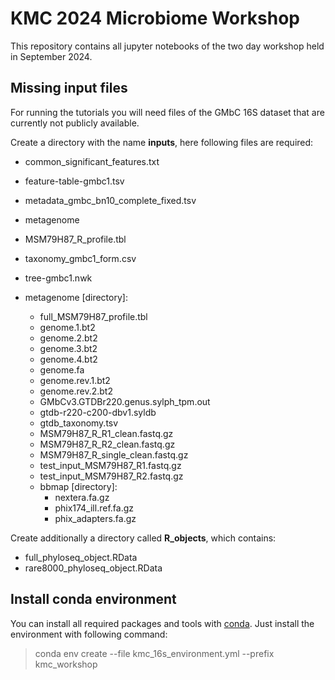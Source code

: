 # KMC 2024 Microbiome Workshop

This repository contains all jupyter notebooks of the two day workshop held in September 2024.

## Missing input files
For running the tutorials you will need files of the GMbC 16S dataset that are currently not publicly available.

Create a directory with the name **inputs**, here following files are required:
* common_significant_features.txt
* feature-table-gmbc1.tsv
* metadata_gmbc_bn10_complete_fixed.tsv
* metagenome
* MSM79H87_R_profile.tbl
* taxonomy_gmbc1_form.csv
* tree-gmbc1.nwk

* metagenome [directory]:

  * full_MSM79H87_profile.tbl
  * genome.1.bt2
  * genome.2.bt2
  * genome.3.bt2
  * genome.4.bt2
  * genome.fa
  * genome.rev.1.bt2
  * genome.rev.2.bt2
  * GMbCv3.GTDBr220.genus.sylph_tpm.out
  * gtdb-r220-c200-dbv1.syldb
  * gtdb_taxonomy.tsv
  * MSM79H87_R_R1_clean.fastq.gz
  * MSM79H87_R_R2_clean.fastq.gz
  * MSM79H87_R_single_clean.fastq.gz
  * test_input_MSM79H87_R1.fastq.gz
  * test_input_MSM79H87_R2.fastq.gz
  * bbmap [directory]:
    * nextera.fa.gz
    * phix174_ill.ref.fa.gz
    * phix_adapters.fa.gz

Create additionally a directory called **R_objects**, which contains:
* full_phyloseq_object.RData
* rare8000_phyloseq_object.RData

## Install conda environment

You can install all required packages and tools with [conda](https://docs.conda.io/projects/conda/en/latest/user-guide/install/linux.html).
Just install the environment with following command: 
> conda env create --file kmc_16s_environment.yml --prefix kmc_workshop 